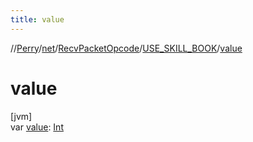 ```yaml
---
title: value
---
```

//[Perry](../../../../index.html)/[net](../../index.html)/[RecvPacketOpcode](../index.html)/[USE_SKILL_BOOK](index.html)/[value](value.html)



# value



[jvm]\
var [value](value.html): [Int](https://kotlinlang.org/api/latest/jvm/stdlib/kotlin/-int/index.html)




